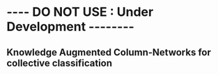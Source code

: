 # ---- DO NOT USE : Under Development --------

## Knowledge Augmented Column-Networks for collective classification

